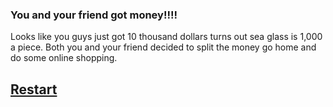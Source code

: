 ### You and your friend got money!!!!
Looks like you guys just got 10 thousand dollars turns out sea glass is 1,000 a piece. Both you and your friend decided to split the money go home and do some online shopping.

## [Restart](../vaction.md)
